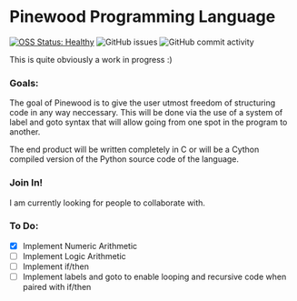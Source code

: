 # Pinewood Programming Language
[![OSS Status: Healthy](https://img.shields.io/badge/OSS%20Status-Healthy-darkgreen.svg)](OSS_STATUS.md)
![GitHub issues](https://img.shields.io/github/issues-raw/stevenrakhmanchik/Pinewood-Programming-Language)
![GitHub commit activity](https://img.shields.io/github/commit-activity/w/stevenrakhmanchik/Pinewood-Programming-Language)

This is quite obviously a work in progress :)

### Goals:

The goal of Pinewood is to give the user utmost freedom of structuring code in any way neccessary. This will be done via the use of a system of label and goto syntax that will allow going from one spot in the program to another.

The end product will be written completely in C or will be a Cython compiled version of the Python source code of the language.

### Join In!

I am currently looking for people to collaborate with. 

### To Do:

- [X] Implement Numeric Arithmetic
- [ ] Implement Logic Arithmetic
- [ ] Implement if/then
- [ ] Implement labels and goto to enable looping and recursive code when paired with if/then
